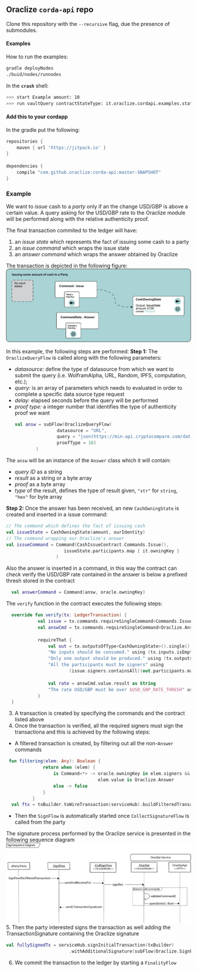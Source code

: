 ## Oraclize `corda-api` repo

Clone this repository with the `--recursive` flag, due the presence of submodules.

#### Examples

How to run the examples:

```bash
gradle deployNodes
./buid/nodes/runnodes
```

In the **`crash`** shell:

```bash
>>> start Example amount: 10
>>> run vaultQuery contractStateType: it.oraclize.cordapi.examples.states.CashOwningState
```

#### Add this to your cordapp

In the gradle put the following:

```groovy
repositories {
    maven { url 'https://jitpack.io' }
}

dependencies {
    compile "com.github.oraclize:corda-api:master-SNAPSHOT"
}
```


### Example

We want to _issue_ cash to a _party_ only if an the change USD/GBP is above a certain value. A query asking for the USD/GBP rate to the Oraclize module will be performed along with the relative authenticity proof.

The final transaction commited to the ledger will have:
 
  1. an _issue state_ which represents the fact of issuing some cash to a party
  2. an _issue command_ which wraps the issue state
  3. an _answer command_ which wraps the answer obtained by Oraclize

The transaction is depicted in the following figure:<br>
<img src="docs/imgs/transaction.png" alt="Drawing" width="700"/>

In this example, the following steps are performed:
**Step 1:** The `OraclizeQueryFlow` is called along with the following parameters:
  * *datasource:* define the type of datasource from which we want to submit the query (i.e. WolframAlpha, URL, Random, IPFS, computation, etc.);
  * *query:* is an array of parameters which needs to evaluated in order to complete a specific data source type request
  * *delay:* elapsed seconds before the query will be performed
  * *proof type:* a integer number that identifies the type of authenticity proof we want
     ```kotlin
     val answ = subFlow(OraclizeQueryFlow(
                     datasource = "URL",
                     query = "json(https://min-api.cryptocompare.com/data/price?fsym=USD&tsyms=GBP).GBP",
                     proofType = 16)
             )
      ```
The `answ` will be an instance of the `Answer` class which it will contain:
  * *query ID* as a string
  * *result* as a string or a byte array
  * *proof* as a byte array
  * *type* of the result, defines the type of result given, `"str"` for `string`, `"hex"` for byte array

**Step 2:** Once the answer has been received, an new `CashOwningState` is created and inserted in a issue command:
```kotlin
// The command which defines the fact of issuing cash
val issueState = CashOwningState(amount, ourIdentity)
// The command wrapping our Oraclize's answer
val issueCommand = Command(CashIssueContract.Commands.Issue(),
                      issueState.participants.map { it.owningKey }
                   )
```
Also the answer is inserted in a command, in this way the contract can check verify the USD/GBP rate contained in the answer is below a prefixed thresh stored in the contract 
```kotlin
  val answerCommand = Command(answ, oracle.owningKey)
```
The `verify` function in the contract executes the following steps:
```kotlin
  override fun verify(tx: LedgerTransaction) {
            val issue = tx.commands.requireSingleCommand<Commands.Issue>()
            val answCmd = tx.commands.requireSingleCommand<Oraclize.Answer>()

            requireThat {
                val out = tx.outputsOfType<CashOwningState>().single()
                "No inputs should be consumed." using (tx.inputs.isEmpty())
                "Only one output should be produced." using (tx.outputs.size == 1)
                "All the participants must be signers" using
                        (issue.signers.containsAll((out.participants.map { it.owningKey })))

                val rate = answCmd.value.result as String
                "The rate USD/GBP must be over $USD_GBP_RATE_THRESH" using (rate.toDouble() > USD_GBP_RATE_THRESH)
            }
  }
```
3. A transaction is created by specifying the commands and the contract listed above
4. Once the transaction is verified, all the required signers must sign the transactiona and this is achieved by the following steps:
  
  - A filtered transaction is created, by filtering out all the non-`Answer` commands 
  ```kotlin
   fun filtering(elem: Any): Boolean {
                return when (elem) {
                    is Command<*> -> oracle.owningKey in elem.signers && 
                                     elem.value is Oraclize.Answer
                    else -> false
                }
            }
    val ftx = txBuilder.toWireTransaction(serviceHub).buildFilteredTransaction(Predicate { filtering(it) })
  ```
  - Then the `SignFlow` is automatically started once `CollectSignatureFlow` is called from the party

The signature process performed by the Oraclize service is presented in the following sequence diagram
<img src="docs/imgs/sq-sign.png"  width="800"/>
5. Then the party interested signs the transaction as well adding the TransactionSignature containing the Oraclize signature
```kotlin
val fullySignedTx = serviceHub.signInitialTransaction(txBuilder)
                        .withAdditionalSignature(subFlow(Oraclize.SignFlow(ftx)))
```
6. We commit the transaction to the ledger by starting a  `FinalityFlow`
